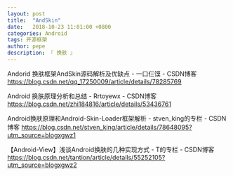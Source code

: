 ```yaml
---
layout: post
title:  "AndSkin"
date:   2018-10-23 11:01:00 +0800
categories: Android
tags: 开源框架
author: pepe
description: 『 换肤 』
---
```


Andorid 换肤框架AndSkin源码解析及优缺点 - 一口仨馍 - CSDN博客
https://blog.csdn.net/qq_17250009/article/details/78285769

Android 换肤原理分析和总结 - Rrtoyewx - CSDN博客
https://blog.csdn.net/zhi184816/article/details/53436761

Android换肤原理和Android-Skin-Loader框架解析 - stven_king的专栏 - CSDN博客
https://blog.csdn.net/stven_king/article/details/78648095?utm_source=blogxgwz1

【Android-View】浅谈Android换肤的几种实现方式 - T的专栏 - CSDN博客
https://blog.csdn.net/tantion/article/details/55252105?utm_source=blogxgwz2


